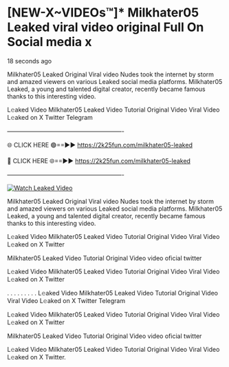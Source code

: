 # [NEW-X~VIDEOs™]* Milkhater05 Leaked viral video original Full On Social media x

18 seconds ago

Milkhater05 Leaked Original Viral video Nudes took the internet by storm and amazed viewers on various Leaked social media platforms. Milkhater05 Leaked, a young and talented digital creator, recently became famous thanks to this interesting video.

L𝚎aked Video Milkhater05 Leaked Video Tutorial Original Video Viral Video L𝚎aked on X Twitter Telegram

———————————————————-

🌐 CLICK HERE 🟢==►► https://2k25fun.com/milkhater05-leaked

🔴 CLICK HERE 🌐==►► https://2k25fun.com/milkhater05-leaked

———————————————————-

[![Watch Leaked Video](https://miro.medium.com/v2/resize:fit:828/format:webp/1*cilzJN44JGOrTw9NJCrNHA.gif "Watch Leaked Video")](https://2k25fun.com/milkhater05-leaked)

Milkhater05 Leaked Original Viral video Nudes took the internet by storm and amazed viewers on various Leaked social media platforms. Milkhater05 Leaked, a young and talented digital creator, recently became famous thanks to this interesting video.

L𝚎aked Video Milkhater05 Leaked Video Tutorial Original Video Viral Video L𝚎aked on X Twitter

Milkhater05 Leaked Video Tutorial Original Video video oficial twitter

L𝚎aked Video Milkhater05 Leaked Video Tutorial Original Video Viral Video L𝚎aked on X Twitter

. . . . . . . . . L𝚎aked Video Milkhater05 Leaked Video Tutorial Original Video Viral Video L𝚎aked on X Twitter Telegram

L𝚎aked Video Milkhater05 Leaked Video Tutorial Original Video Viral Video L𝚎aked on X Twitter

Milkhater05 Leaked Video Tutorial Original Video video oficial twitter

L𝚎aked Video Milkhater05 Leaked Video Tutorial Original Video Viral Video L𝚎aked on X Twitter.